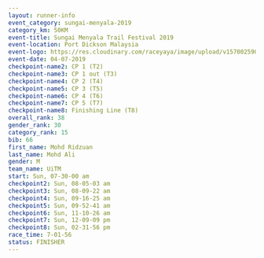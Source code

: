 ```yaml
---
layout: runner-info 
event_category: sungai-menyala-2019 
category_km: 50KM 
event-title: Sungai Menyala Trail Festival 2019 
event-location: Port Dickson Malaysia 
event-logo: https://res.cloudinary.com/raceyaya/image/upload/v1570025907/logo/smft_rwzxh1.jpg 
event-date: 04-07-2019 
checkpoint-name2: CP 1 (T2) 
checkpoint-name3: CP 1 out (T3) 
checkpoint-name4: CP 2 (T4) 
checkpoint-name5: CP 3 (T5) 
checkpoint-name6: CP 4 (T6) 
checkpoint-name7: CP 5 (T7) 
checkpoint-name8: Finishing Line (T8) 
overall_rank: 38
gender_rank: 30
category_rank: 15
bib: 66
first_name: Mohd Ridzuan
last_name: Mohd Ali
gender: M
team_name: UiTM
start: Sun, 07-30-00 am
checkpoint2: Sun, 08-05-03 am
checkpoint3: Sun, 08-09-22 am
checkpoint4: Sun, 09-16-25 am
checkpoint5: Sun, 09-52-41 am
checkpoint6: Sun, 11-10-26 am
checkpoint7: Sun, 12-09-09 pm
checkpoint8: Sun, 02-31-56 pm
race_time: 7-01-56
status: FINISHER
---
```

